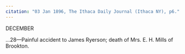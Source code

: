 ```yaml
---
citation: "03 Jan 1896, The Ithaca Daily Journal (Ithaca NY), p6."
---
```


DECEMBER

...28—Painful accident to James Ryerson; death of Mrs. E. H. Mills of Brookton.


